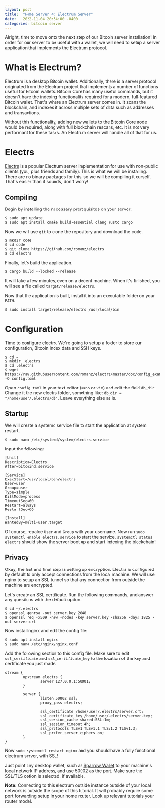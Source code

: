 ```yaml
---
layout: post
title:  "Home Server 4: Electrum Server"
date:   2022-11-04 20:54:00 -0400
categories: bitcoin server
---
```

Alright, time to move onto the next step of our Bitcoin server installation! In order for our server to be useful with a wallet, we will need to setup a server application that implements the Electrum protocol.

# What is Electrum?

Electrum is a desktop Bitcoin wallet. Additionally, there is a server protocol originated from the Electrum project that implements a number of functions useful for Bitcoin wallets. Bitcoin Core has many useful commands, but it doesn't have the indexing functionality required for a modern, full-featured Bitcoin wallet. That's where an Electrum server comes in. It scans the blockchain, and indexes it across multiple sets of data such as addresses and transactions.

Without this functionality, adding new wallets to the Bitcoin Core node would be required, along with full blockchain rescans, etc. It is not very performant for these tasks. An Electrum server will handle all of that for us.

# Electrs

[Electrs](https://github.com/romanz/electrs) is a popular Electrum server implementation for use with non-public clients (you, plus friends and family). This is what we will be installing. There are no binary packages for this, so we will be compiling it ourself. That's easier than it sounds, don't worry!

## Compiling

Begin by installing the necessary prerequisites on your server:

```
$ sudo apt update
$ sudo apt install cmake build-essential clang rustc cargo
```

Now we will use `git` to clone the repository and download the code.

```
$ mkdir code
$ cd code
$ git clone https://github.com/romanz/electrs
$ cd electrs
```

Finally, let's build the application.

```
$ cargo build --locked --release
```

It will take a few minutes, even on a decent machine. When it's finished, you will see a file called `target/release/electrs`.

Now that the application is built, install it into an executable folder on your `PATH`.

```
$ sudo install target/release/electrs /usr/local/bin
```

# Configuration 

Time to configure electrs. We're going to setup a folder to store our configuration, Bitcoin index data and SSH keys.

```
$ cd ~
$ mkdir .electrs
$ cd .electrs
$ wget https://raw.githubusercontent.com/romanz/electrs/master/doc/config_example.toml -O config.toml
```

Open `config.toml` in your text editor (`nano` or `vim`) and edit the field `db_dir`. Change it the new electrs folder, something like: `db_dir = "/home/user/.electrs/db"`. Leave everything else as is.

## Startup

We will create a systemd service file to start the application at system restart.

```
$ sudo nano /etc/systemd/system/electrs.service
```

Input the following:

```
[Unit]
Description=Electrs
After=bitcoind.service

[Service]
ExecStart=/usr/local/bin/electrs
User=user
Group=user
Type=simple
KillMode=process
TimeoutSec=60
Restart=always
RestartSec=60

[Install]
WantedBy=multi-user.target
```

Of course, repalce `User` and `Group` with your username. Now run `sudo systemctl enable electrs.service` to start the service. `systemctl status electrs` should show the server boot up and start indexing the blockchain!

## Privacy

Okay, the last and final step is setting up encryption. Electrs is configured by default to only accept connections from the local machine. We will use nginx to setup an SSL tunnel so that any connection from outside the machine are encrypted.

Let's create an SSL certificate. Run the following commands, and answer any questions with the default option.

```
$ cd ~/.electrs
$ openssl genrsa -out server.key 2048
$ openssl req -x509 -new -nodes -key server.key -sha256 -days 1825 -out server.crt
```

Now install nginx and edit the config file:

```
$ sudo apt install nginx
$ sudo nano /etc/nginx/nginx.conf
```

Add the following section to this config file. Make sure to edit `ssl_certificate` and `ssl_certificate_key` to the location of the key and certificate you just made.

```
stream {
        upstream electrs {
                server 127.0.0.1:50001;
        }

        server {
                listen 50002 ssl;
                proxy_pass electrs;

                ssl_certificate /home/user/.electrs/server.crt;
                ssl_certificate_key /home/user/.electrs/server.key;
                ssl_session_cache shared:SSL:1m;
                ssl_session_timeout 4h;
                ssl_protocols TLSv1 TLSv1.1 TLSv1.2 TLSv1.3;
                ssl_prefer_server_ciphers on;
        }
}
```

Now `sudo systemctl restart nginx` and you should have a fully functional electrum server, with SSL!

Just point any desktop wallet, such as [Sparrow Wallet](https://sparrowwallet.com) to your machine's local network IP address, and use 50002 as the port. Make sure the SSL/TLS option is selected, if available.

**Note:** Connecting to this electrum outside instance outside of your local network is outside the scope of this tutorial. It will probably require some port forwarding setup in your home router. Look up relevant tutorials your router model.